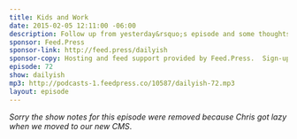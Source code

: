 ```yaml
---
title: Kids and Work
date: 2015-02-05 12:11:00 -06:00
description: Follow up from yesterday&rsquo;s episode and some thoughts from my kids on what I do.
sponsor: Feed.Press
sponsor-link: http://feed.press/dailyish
sponsor-copy: Hosting and feed support provided by Feed.Press.  Sign-up today and try FeedPress on a 14 day trial (no contracts or commitments). Use promo code "dailyish" during checkout to get 10% off your first year.
episode: 72
show: dailyish
mp3: http://podcasts-1.feedpress.co/10587/dailyish-72.mp3
layout: episode
---
```


<em>Sorry the show notes for this episode were removed because Chris got lazy when we moved to our new CMS</em>.
